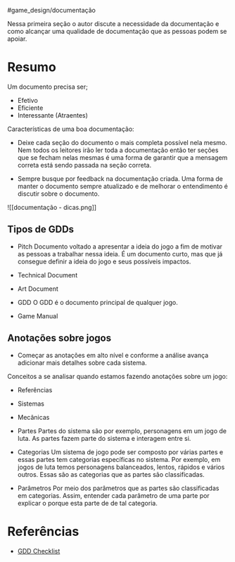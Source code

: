#game_design/documentação 


Nessa primeira seção o autor discute a necessidade da documentação e como alcançar uma qualidade de documentação que as pessoas podem se apoiar.
# Resumo

Um documento precisa ser;
- Efetivo
- Eficiente
- Interessante (Atraentes)

Características de uma boa documentação:

- Deixe cada seção do documento o mais completa possível nela mesmo.
Nem todos os leitores irão ler toda a documentação então ter seções que se fecham nelas mesmas é uma forma de garantir que a mensagem correta está sendo passada na seção correta.

- Sempre busque por feedback na documentação criada.
Uma forma de manter o documento sempre atualizado e de melhorar o entendimento é discutir sobre o documento.

![[documentação - dicas.png]]

## Tipos de GDDs

- Pitch
Documento voltado a apresentar a ideia do jogo a fim de motivar as pessoas a trabalhar nessa ideia. É um documento curto, mas que já consegue definir a ideia do jogo e seus possíveis impactos.

- Technical Document


- Art Document
- GDD
O GDD é o documento principal de qualquer jogo. 

- Game Manual


## Anotações sobre jogos

- Começar as anotações em alto nível e conforme a análise avança adicionar mais detalhes sobre cada sistema.

Conceitos a se analisar quando estamos fazendo anotações sobre um jogo:
- Referências
- Sistemas
- Mecânicas
- Partes
Partes do sistema são por exemplo, personagens em um jogo de luta.
As partes fazem parte do sistema e interagem entre si.

- Categorias
Um sistema de jogo pode ser composto por várias partes e essas partes tem categorias específicas no sistema.
Por exemplo, em jogos de luta temos personagens balanceados, lentos, rápidos e vários outros. Essas são as categorias que as partes são classificadas.

- Parâmetros
Por meio dos parâmetros que as partes são classificadas em categorias. Assim, entender cada parâmetro de uma parte por explicar o porque esta parte de de tal categoria.

# Referências


- [GDD Checklist](https://gamedesignthinking.notion.site/gamedesignthinking/GDD-Checklist-048e61f8e0d544f6a0945e2214c97c20)